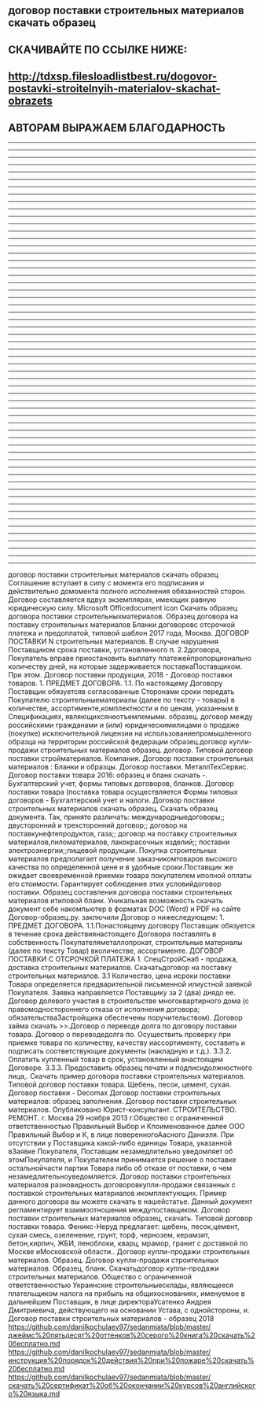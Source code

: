 договор поставки строительных материалов скачать образец
--------------------------------------------------
СКАЧИВАЙТЕ ПО ССЫЛКЕ НИЖЕ:
--------------------------------------------------
http://tdxsp.filesloadlistbest.ru/dogovor-postavki-stroitelnyih-materialov-skachat-obrazets
--------------------------------------------------
АВТОРАМ ВЫРАЖАЕМ БЛАГОДАРНОСТЬ
--------------------------------------------------
--------------------------------------------------
--------------------------------------------------
--------------------------------------------------
--------------------------------------------------
--------------------------------------------------
--------------------------------------------------
--------------------------------------------------
--------------------------------------------------
--------------------------------------------------
--------------------------------------------------
--------------------------------------------------
--------------------------------------------------
--------------------------------------------------
--------------------------------------------------
--------------------------------------------------
--------------------------------------------------
--------------------------------------------------
--------------------------------------------------
--------------------------------------------------
--------------------------------------------------
--------------------------------------------------
--------------------------------------------------
--------------------------------------------------
--------------------------------------------------
--------------------------------------------------
--------------------------------------------------
--------------------------------------------------
--------------------------------------------------
--------------------------------------------------
--------------------------------------------------
--------------------------------------------------
--------------------------------------------------
--------------------------------------------------
--------------------------------------------------
--------------------------------------------------
--------------------------------------------------
--------------------------------------------------
--------------------------------------------------
--------------------------------------------------
--------------------------------------------------
--------------------------------------------------
--------------------------------------------------
--------------------------------------------------
--------------------------------------------------
--------------------------------------------------
--------------------------------------------------
--------------------------------------------------
--------------------------------------------------
--------------------------------------------------
--------------------------------------------------
--------------------------------------------------
--------------------------------------------------
--------------------------------------------------
--------------------------------------------------
--------------------------------------------------
--------------------------------------------------
--------------------------------------------------
--------------------------------------------------
договор поставки строительных материалов скачать образец Соглашение вступает в силу с момента его подписания и действительно домомента полного исполнения обязанностей сторон. Договор составляется вдвух экземплярах, имеющих равную юридическую силу. Microsoft Officedocument icon Скачать образец договора поставки строительныхматериалов. Образец договора на поставку строительных материалов Бланки договоровс отсрочкой платежа и предоплатой, типовой шаблон 2017 года, Москва. ДОГОВОР ПОСТАВКИ N  строительных материалов. В случае нарушения Поставщиком срока поставки, установленного п. 2.2договора, Покупатель вправе приостановить выплату платежейпропорционально количеству дней, на которые задерживается поставкаПоставщиком. При этом. Договор поставки продукции, 2018 - Договор поставки товаров. 1. ПРЕДМЕТ ДОГОВОРА. 1.1. По настоящему Договору Поставщик обязуетсяв согласованные Сторонами сроки передать Покупателю строительныематериалы (далее по тексту - товары) в количестве, ассортименте,комплектности и по ценам, указанным в Спецификациях, являющихсянеотъемлемыми. образец. договор между российскими гражданами и (или) юридическимилицами о продаже (покупке) исключительной лицензии на использованиепромышленного образца на территории российской федерации  образец.договор купли-продажи строительных материалов  образец. договор. Типовой договор поставки стройматериалов. Компания. Договор поставки строительных материалов : Бланки и образцы. Договор поставки. МеталлТехСервис. Договор поставки товара 2016: образец и бланк скачать -. Бухгалтерский учет, формы типовых договоров, бланков. Договор поставки товара (поставка товара осуществляется
Формы типовых договоров - Бухгалтерский учет и налоги. Договор поставки строительных материалов  скачать образец. Скачать образец документа. Так, принято различать: международныедоговоры;; двусторонний и трехсторонний договор;; договор на поставкунефтепродуктов, газа;; договор на поставку строительных материалов,пиломатериалов, лакокрасочных изделий;; поставки электроэнергии;;пищевой продукции. Покупка строительных материалов предполагает получение заказчикомтоваров высокого качества по определенной цене и в удобные сроки.Поставщик же ожидает своевременной приемки товара покупателем иполной оплаты его стоимости. Гарантирует соблюдение этих условийдоговор поставки. Образец составления договора поставки строительных материалов итиповой бланк. Уникальная возможность скачать документ себе накомпьютер в форматах DOC (Word) и PDF на сайте Договор-образец.ру. заключили Договор о нижеследующем: 1. ПРЕДМЕТ ДОГОВОРА. 1.1.Понастоящему договору Поставщик обязуется в течение срока действиянастоящего Договора поставлять в собственность Покупателяметаллопрокат, строительные материалы (далее по тексту  Товар) вколичестве, ассортименте. ДОГОВОР ПОСТАВКИ С ОТСРОЧКОЙ ПЛАТЕЖА  1. СпецСтройСнаб - продажа, доставка строительных материалов.  Скачатьдоговор на поставку строительных материалов.  3.1 Количество, цена исроки поставки Товара определяется предварительной письменной илиустной заявкой Покупателя. Заявка направляется Поставщику за 2 (два) днядо ее. Договор долевого участия в строительстве многоквартирного дома (с правомодностороннего отказа от исполнения договора; обязательстваЗастройщика обеспечены поручительством). Договор займа скачать >>.Договор о переводе долга по договору поставки товара. Договор о переводедолга по. Осуществить проверку при приемке товара по количеству, качеству иассортименту, составить и подписать соответствующие документы (накладную и т.д.). 3.3.2. Оплатить купленный товар в срок, установленный внастоящем Договоре. 3.3.3. Предоставить образец печати и подписидолжностного лица,. Скачать пример договора поставки строительных материалов. Типовой договор поставки товара. Щебень, песок, цемент, сухая. Договор поставки - Decomax
Договор поставки строительных материалов: образец заполнения. Договор поставки строительных материалов. Опубликовано Юрист-консультант. СТРОИТЕЛЬСТВО. РЕМОНТ. г. Москва 29 ноября 2013 г.Общество с ограниченной ответственностью Правильный Выбор и Кпоименованное далее ООО Правильный Выбор и К, в лице поверенногоАасного Даниэля. При отсутствии у Поставщика какой-либо единицы Товара, указанной вЗаявке Покупателя, Поставщик незамедлительно уведомляет об этомПокупателя, и Покупателем принимается решение о поставке остальнойчасти партии Товара либо об отказе от поставки, о чем незамедлительноуведомляется. Договор поставки строительных материалов  разновидность договоровкупли-продажи связанных с поставкой строительных материалов икомплектующих. Пример данного договора вы можете скачать в нашейстатье. Данный документ регламентирует взаимоотношения междупоставщиком. Договор поставки строительных материалов образец, скачать. Типовой договор поставки товара. Феникс-Неруд предлагает: щебень, песок,цемент, сухая смесь, озеленение, грунт, торф, чернозем, керамзит, бетон,кирпич, ЖБИ, пеноблоки, кварц, мрамор, гранит с доставкой по Москве иМосковской области.. Договор купли-продажи строительных материалов. Образец. Договор купли-продажи строительных материалов. Образец, бланк. Скачатьдоговор купли-продажи строительных материалов. Общество с ограниченной ответственностью Украинские строительныесклады, являющееся плательщиком налога на прибыль на общихоснованиях, именуемое в дальнейшем Поставщик, в лице директораУсатенко Андрея Дмитриевича, действующего на основании Устава, с однойстороны, и. Договор поставки строительных материалов - образец 2018
https://github.com/danilkochulaev97/sedanmiata/blob/master/джеймс%20пятьдесят%20оттенков%20серого%20книга%20скачать%20бесплатно.md
https://github.com/danilkochulaev97/sedanmiata/blob/master/инструкция%20порядок%20действия%20при%20пожаре%20скачать%20бесплатно.md
https://github.com/danilkochulaev97/sedanmiata/blob/master/скачать%20сертификат%20об%20окончании%20курсов%20английского%20языка.md